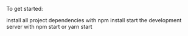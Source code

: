 To get started:

install all project dependencies with npm install
start the development server with npm start or yarn start